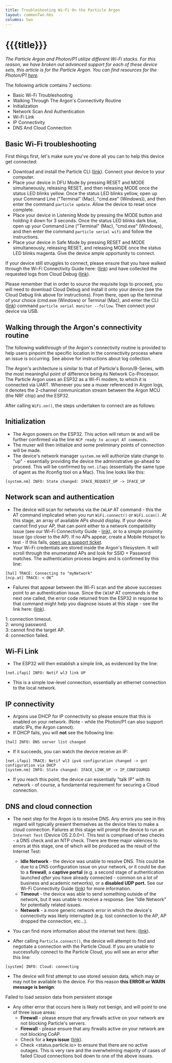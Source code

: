 ```yaml
---
title: Troubleshooting Wi-Fi On the Particle Argon
layout: commonTwo.hbs
columns: two
---
```


# {{{title}}}
_The Particle Argon and Photon/P1 utilize different Wi-Fi stacks. For this reason, we have broken out advanced support for each of these device sets, this article is for the Particle Argon. You can find resources for the Photon/P1 [here](/troubleshooting/guides/connectivity-troubleshooting/troubleshooting-wifi-on-the-particle-photonp1/)._

The following article contains 7 sections:

* Basic Wi-Fi Troubleshooting
* Walking Through The Argon's Connectivity Routine
* Initialization
* Network Scan And Authentication
* Wi-Fi Link
* IP Connectivity
* DNS And Cloud Connection

## Basic Wi-Fi troubleshooting

First things first, let's make sure you've done all you can to help this device get connected:

* Download and install the Particle CLI ([link](/getting-started/developer-tools/cli/)). Connect your device to your computer.
* Place your device in DFU Mode by pressing RESET and MODE simultaneously, releasing RESET, and then releasing MODE once the status LED blinks yellow. Once the status LED blinks yellow, open up your Command Line ("Terminal" (Mac), "cmd.exe" (Windows)), and then enter the command `particle update`. Allow the device to reset once complete.
* Place your device in Listening Mode by pressing the MODE button and holding it down for 3 seconds. Once the status LED blinks dark blue, open up your Command Line ("Terminal" (Mac), "cmd.exe" (Windows), and then enter the command `particle serial wifi` and follow the instructions.
* Place your device in Safe Mode by pressing RESET and MODE simultaneously, releasing RESET, and releasing MODE once the status LED blinks magenta. Give the device ample opportunity to connect.

If your device still struggles to connect, please ensure that you have walked through the Wi-Fi Connectivity Guide here: ([link](/troubleshooting/guides/connectivity-troubleshooting/wifi-connectivity-troubleshooting-guide/)) and have collected the requested logs from Cloud Debug ([link](https://github.com/particle-iot/cloud-debug/releases)).  
  
Please remember that in order to source the requisite logs to proceed, you will need to download Cloud Debug and install it onto your device (see the Cloud Debug link above for instructions). From there, open up the terminal of your choice (cmd.exe (Windows) or Terminal (Mac), and enter the CLI ([link](/getting-started/developer-tools/cli/)) command `particle serial monitor --follow`. Then connect your device via USB.

## Walking through the Argon's connectivity routine

The following walkthrough of the Argon's connectivity routine is provided to help users pinpoint the specific location in the connectivity process where an issue is occurring. See above for instructions about log collection.

The Argon's architecture is similar to that of Particle's Boron/B-Series, with the most meaningful point of difference being its Network Co-Processor. The Particle Argon uses an ESP32 as a Wi-Fi modem, to which it is connected via UART. Whenever you see a muxer referenced in Argon logs, it denotes the 2-channel communication stream between the Argon MCU (the NRF chip) and the ESP32\. 

After calling `WiFi.on()`, the steps undertaken to connect are as follows:

## Initialization

* The Argon powers on the ESP32\. This action will return `OK` and will be further confirmed via the line `NCP ready to accept AT commands`.
* The muxer will then initialize and some preliminary points of connection will be made.
* The device's network manager `system.nm` will authorize state change to "up" - essentially providing the device the administrative go-ahead to proceed. This will be confirmed by `net.ifapi` (essentially the same type of agent as the ifconfig tool on a Mac). This line looks like this:

```
[system.nm] INFO: State changed: IFACE_REQUEST_UP -> IFACE_UP
```

## Network scan and authentication

* The device will scan for networks via the `CWLAP` AT command - this the AT command implicated when you run `WiFi.connect()` or `WiFi.scan()`. At this stage, an array of available APs should display. If your device cannot find your AP, that can point either to a network compatibility issue (see our Wi-Fi Connectivity Guide - [link](/troubleshooting/guides/connectivity-troubleshooting/wifi-connectivity-troubleshooting-guide/)), or to a simple proximity issue (go closer to the AP). If no APs appear, create a Mobile Hotspot to test - if this fails, [open up a support ticket](https://support.particle.io).
* Your Wi-Fi credentials are stored inside the Argon's filesystem. It will scroll through the enumerated APs and look for SSID + Password matches. The authentication process begins and is confirmed by this line:

```
[hal] TRACE: Connecting to "myNetwork"  
[ncp.at] TRACE: < OK”
```

* Failures that appear between the Wi-Fi scan and the above successes point to an authentication issue. Since the `CWJAP` AT commands is the next one called, the error code returned from the ESP32 in response to that command might help you diagnose issues at this stage - see the link here: ([link](https://docs.espressif.com/projects/esp-at/en/latest/AT%5FCommand%5FSet/Wi-Fi%5FAT%5FCommands.html#cmd-jap)).

1: connection timeout.  
2: wrong password.  
3: cannot find the target AP.  
4: connection failed.

## Wi-Fi Link

* The ESP32 will then establish a simple link, as evidenced by the line:

```
[net.ifapi] INFO: Netif wl3 link UP
```

* This is a simple low-level connection, essentially an ethernet connection to the local network.

## IP connectivity

* Argons use DHCP for IP connectivity so please ensure that this is enabled on your network. (Note - while the Photon/P1 can also support static IPs, the Argon cannot).
* If DHCP fails, you will **not** see the following line:

```
[hal] INFO: DNS server list changed
```

* If it succeeds, you can watch the device receive an IP:

```
[net.ifapi] TRACE: Netif wl3 ipv4 configuration changed -> got configuration via DHCP  
[system.nm] INFO: State changed: IFACE_LINK_UP -> IP_CONFIGURED
```

* If you reach this point, the device can essentially "talk IP" with its network - of course, a fundamental requirement for securing a Cloud connection.

## DNS and cloud connection

* The next step for the Argon is to resolve DNS. Any errors you see in this regard will typically present themselves as the device tries to make a cloud connection. Failures at this stage will prompt the device to run an `Internet Test` (Device OS 2.0.0+). This test is comprised of two checks - a DNS check and an NTP check. There are three major valences to errors at this stage, one of which will be produced as the result of the Internet Test:  
    
   * **Idle Network** \- the device was unable to resolve DNS. This could be due to a DNS configuration issue on your network, or it could be due to a **firewall**, a **captive portal** (e.g. a second stage of authentication launched _after_ you have already connected - common on a lot of business and academic networks), or a **disabled UDP port.** See our Wi-Fi Connectivity Guide ([link](/troubleshooting/guides/connectivity-troubleshooting/wifi-connectivity-troubleshooting-guide/)) for more information.  
   * **Timeout** \- the device was able to send something outside of the network, but it was unable to receive a response. See "Idle Network" for potentially related issues.  
   * **Network** \- a more generic network error in which the device's connectivity was likely interrupted (e.g. lost connection to the AP, AP dropped the connection, etc...).

* You can find more information about the internet test here: ([link](https://github.com/particle-iot/device-os/blob/develop/system/src/system%5Ftask.cpp#L261)).
* After calling `Particle.connect()`, the device will attempt to find and negotiate a connection with the Particle Cloud. If you are unable to successfully connect to the Particle Cloud, you will see an error after this line:

```
[system] INFO: Cloud: connecting
```

* The device will first attempt to use stored session data, which may or may not be available to the device. For this reason **this ERROR or WARN message is benign**:

Failed to load session data from persistent storage  

* Any other error that occurs here is likely not benign, and will point to one of three issue areas:  
   * **Firewall** \- please ensure that any firwalls active on your network are not blocking Particle's servers.  
   * **Firewall** \- please ensure that any firwalls active on your network are not blocking CoAP.  
   * Check for a **keys issue** ([link](/troubleshooting/guides/device-management/repairing-product-device-keys/)).  
   * Check <status.particle.io> to ensure that there are no active outages. This is very rare and the overwhelming majority of cases of failed Cloud connections boil down to one of the above issues.
